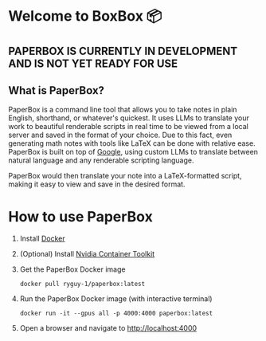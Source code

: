 # Welcome to BoxBox 📦

## PAPERBOX IS CURRENTLY IN DEVELOPMENT AND IS NOT YET READY FOR USE

## What is PaperBox?

PaperBox is a command line tool that allows you to take notes in plain English, shorthand, or whatever's quickest. It uses LLMs to translate your work to beautiful renderable scripts in real time to be viewed from a local server and saved in the format of your choice. Due to this fact, even generating math notes with tools like LaTeX can be done with relative ease. PaperBox is built on top of [Google](https://www.google.com), using custom LLMs to translate between natural language and any renderable scripting language.

PaperBox would then translate your note into a LaTeX-formatted script, making it easy to view and save in the desired format.

# How to use PaperBox

1. Install [Docker](https://docs.docker.com/engine/install/)

2. (Optional) Install [Nvidia Container Toolkit](https://docs.nvidia.com/datacenter/cloud-native/container-toolkit/latest/install-guide.html#installation)

3. Get the PaperBox Docker image

   ```
   docker pull ryguy-1/paperbox:latest
   ```

4. Run the PaperBox Docker image (with interactive terminal)

   ```
   docker run -it --gpus all -p 4000:4000 paperbox:latest
   ```

5. Open a browser and navigate to [http://localhost:4000](http://localhost:4000)
